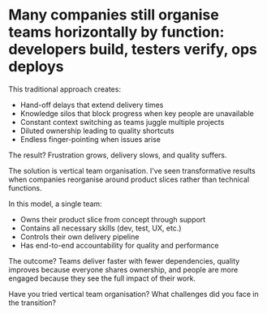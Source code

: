 # Many companies still organise teams horizontally by function: developers build, testers verify, ops deploys

This traditional approach creates:
- Hand-off delays that extend delivery times
- Knowledge silos that block progress when key people are unavailable
- Constant context switching as teams juggle multiple projects
- Diluted ownership leading to quality shortcuts
- Endless finger-pointing when issues arise

The result? Frustration grows, delivery slows, and quality suffers.

The solution is vertical team organisation. I've seen transformative results when companies reorganise around product slices rather than technical functions.

In this model, a single team:
- Owns their product slice from concept through support
- Contains all necessary skills (dev, test, UX, etc.)
- Controls their own delivery pipeline
- Has end-to-end accountability for quality and performance

The outcome? Teams deliver faster with fewer dependencies, quality improves because everyone shares ownership, and people are more engaged because they see the full impact of their work.

Have you tried vertical team organisation? What challenges did you face in the transition?
